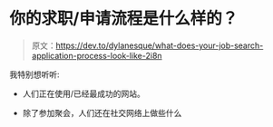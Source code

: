 # 你的求职/申请流程是什么样的？

> 原文：<https://dev.to/dylanesque/what-does-your-job-search-application-process-look-like-2i8n>

我特别想听听:

*   人们正在使用/已经最成功的网站。

*   除了参加聚会，人们还在社交网络上做些什么